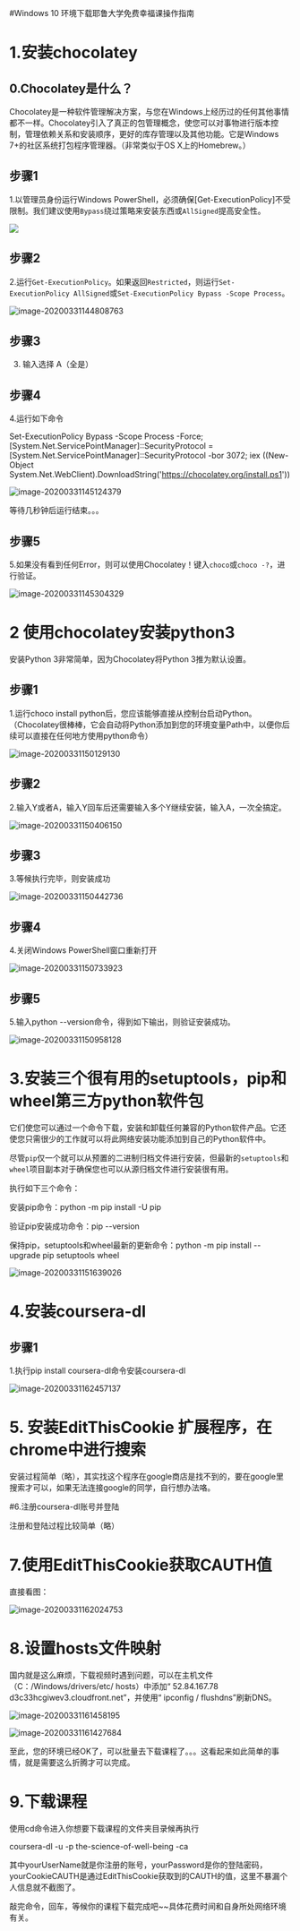 #Windows 10 环境下载耶鲁大学免费幸福课操作指南

# 1.安装chocolatey

## 0.Chocolatey是什么？

Chocolatey是一种软件管理解决方案，与您在Windows上经历过的任何其他事情都不一样。Chocolatey引入了真正的包管理概念，使您可以对事物进行版本控制，管理依赖关系和安装顺序，更好的库存管理以及其他功能。它是Windows 7+的社区系统打包程序管理器。（非常类似于OS X上的Homebrew。）

## 步骤1

1.以管理员身份运行Windows PowerShell，必须确保[Get-ExecutionPolicy]不受限制。我们建议使用`Bypass`绕过策略来安装东西或`AllSigned`提高安全性。

![](C:\Users\焦俊\AppData\Roaming\Typora\typora-user-images\image-20200331144122018.png)
## 步骤2
2.运行`Get-ExecutionPolicy`。如果返回`Restricted`，则运行`Set-ExecutionPolicy AllSigned`或`Set-ExecutionPolicy Bypass -Scope Process`。

![image-20200331144808763](C:\Users\焦俊\AppData\Roaming\Typora\typora-user-images\image-20200331144808763.png)
## 步骤3
3. 输入选择 A（全是）

## 步骤4
4.运行如下命令

Set-ExecutionPolicy Bypass -Scope Process -Force; [System.Net.ServicePointManager]::SecurityProtocol = [System.Net.ServicePointManager]::SecurityProtocol -bor 3072; iex ((New-Object System.Net.WebClient).DownloadString('https://chocolatey.org/install.ps1'))

![image-20200331145124379](C:\Users\焦俊\AppData\Roaming\Typora\typora-user-images\image-20200331145124379.png)

等待几秒钟后运行结束。。。
##  步骤5
5.如果没有看到任何Error，则可以使用Chocolatey！键入`choco`或`choco -?`，进行验证。

![image-20200331145304329](C:\Users\焦俊\AppData\Roaming\Typora\typora-user-images\image-20200331145304329.png)

# 2 使用chocolatey安装python3

安装Python 3非常简单，因为Chocolatey将Python 3推为默认设置。

## 步骤1

1.运行choco install python后，您应该能够直接从控制台启动Python。（Chocolatey很棒棒，它会自动将Python添加到您的环境变量Path中，以便你后续可以直接在任何地方使用python命令）

![image-20200331150129130](C:\Users\焦俊\AppData\Roaming\Typora\typora-user-images\image-20200331150129130.png)

## 步骤2

2.输入Y或者A，输入Y回车后还需要输入多个Y继续安装，输入A，一次全搞定。

![image-20200331150406150](C:\Users\焦俊\AppData\Roaming\Typora\typora-user-images\image-20200331150406150.png)

## 步骤3

3.等候执行完毕，则安装成功

![image-20200331150442736](C:\Users\焦俊\AppData\Roaming\Typora\typora-user-images\image-20200331150442736.png)

## 步骤4

4.关闭Windows PowerShell窗口重新打开

![image-20200331150733923](C:\Users\焦俊\AppData\Roaming\Typora\typora-user-images\image-20200331150733923.png)

## 步骤5

5.输入python --version命令，得到如下输出，则验证安装成功。

![image-20200331150958128](C:\Users\焦俊\AppData\Roaming\Typora\typora-user-images\image-20200331150958128.png)

# 3.安装三个很有用的setuptools，pip和wheel第三方python软件包

它们使您可以通过一个命令下载，安装和卸载任何兼容的Python软件产品。它还使您只需很少的工作就可以将此网络安装功能添加到自己的Python软件中。

尽管`pip`仅一个就可以从预置的二进制归档文件进行安装，但最新的`setuptools`和`wheel`项目副本对于确保您也可以从源归档文件进行安装很有用。

执行如下三个命令：

安装pip命令：python -m pip install -U pip 

验证pip安装成功命令：pip --version

保持pip，setuptools和wheel最新的更新命令：python -m pip install --upgrade pip setuptools wheel

![image-20200331151639026](C:\Users\焦俊\AppData\Roaming\Typora\typora-user-images\image-20200331151639026.png)

# 4.安装coursera-dl

## 步骤1

1.执行pip install coursera-dl命令安装coursera-dl

![image-20200331162457137](C:\Users\焦俊\AppData\Roaming\Typora\typora-user-images\image-20200331162457137.png)

# 5. 安装EditThisCookie 扩展程序，在chrome中进行搜索

安装过程简单（略），其实找这个程序在google商店是找不到的，要在google里搜索才可以，如果无法连接google的同学，自行想办法咯。

#6.注册coursera-dl账号并登陆

注册和登陆过程比较简单（略）

# 7.使用EditThisCookie获取CAUTH值

直接看图：

![image-20200331162024753](C:\Users\焦俊\AppData\Roaming\Typora\typora-user-images\image-20200331162024753.png)

# 8.设置hosts文件映射

国内就是这么麻烦，下载视频时遇到问题，可以在主机文件（C：/Windows/drivers/etc/ hosts）中添加“ 52.84.167.78 d3c33hcgiwev3.cloudfront.net”，并使用“ ipconfig / flushdns”刷新DNS。

![image-20200331161458195](C:\Users\焦俊\AppData\Roaming\Typora\typora-user-images\image-20200331161458195.png)

![image-20200331161427684](C:\Users\焦俊\AppData\Roaming\Typora\typora-user-images\image-20200331161427684.png)

至此，您的环境已经OK了，可以批量去下载课程了。。。这看起来如此简单的事情，就是需要这么折腾才可以完成。

# 9.下载课程

使用cd命令进入你想要下载课程的文件夹目录候再执行

coursera-dl -u <yourUserName> -p <yourPassword> the-science-of-well-being -ca <yourCookieCAUTH>

其中yourUserName就是你注册的账号，yourPassword是你的登陆密码，yourCookieCAUTH是通过EditThisCookie获取到的CAUTH的值，这里不暴漏个人信息就不截图了。

敲完命令，回车，等候你的课程下载完成吧~~具体花费时间和自身所处网络环境有关。

